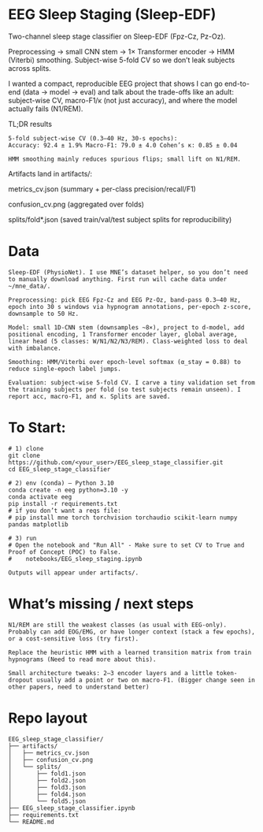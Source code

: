 # EEG Sleep Staging (Sleep-EDF)

Two-channel sleep stage classifier on Sleep-EDF (Fpz-Cz, Pz-Oz).

Preprocessing → small CNN stem → 1× Transformer encoder → HMM (Viterbi) smoothing. Subject-wise 5-fold CV so we don’t leak subjects across splits.

I wanted a compact, reproducible EEG project that shows I can go end-to-end (data → model → eval) and talk about the trade-offs like an adult: subject-wise CV, macro-F1/κ (not just accuracy), and where the model actually fails (N1/REM).

TL;DR results

    5-fold subject-wise CV (0.3–40 Hz, 30-s epochs):
    Accuracy: 92.4 ± 1.9% Macro-F1: 79.0 ± 4.0 Cohen’s κ: 0.85 ± 0.04

    HMM smoothing mainly reduces spurious flips; small lift on N1/REM.

Artifacts land in artifacts/:

metrics_cv.json (summary + per-class precision/recall/F1)

confusion_cv.png (aggregated over folds)

splits/fold*.json (saved train/val/test subject splits for reproducibility)

# Data

    Sleep-EDF (PhysioNet). I use MNE’s dataset helper, so you don’t need to manually download anything. First run will cache data under ~/mne_data/.

    Preprocessing: pick EEG Fpz-Cz and EEG Pz-Oz, band-pass 0.3–40 Hz, epoch into 30 s windows via hypnogram annotations, per-epoch z-score, downsample to 50 Hz.

    Model: small 1D-CNN stem (downsamples ~8×), project to d-model, add positional encoding, 1 Transformer encoder layer, global average, linear head (5 classes: W/N1/N2/N3/REM). Class-weighted loss to deal with imbalance.

    Smoothing: HMM/Viterbi over epoch-level softmax (α_stay = 0.88) to reduce single-epoch label jumps.

    Evaluation: subject-wise 5-fold CV. I carve a tiny validation set from the training subjects per fold (so test subjects remain unseen). I report acc, macro-F1, and κ. Splits are saved.


# To Start:

    # 1) clone
    git clone https://github.com/<your_user>/EEG_sleep_stage_classifier.git
    cd EEG_sleep_stage_classifier

    # 2) env (conda) – Python 3.10
    conda create -n eeg python=3.10 -y
    conda activate eeg
    pip install -r requirements.txt
    # if you don’t want a reqs file:
    # pip install mne torch torchvision torchaudio scikit-learn numpy pandas matplotlib

    # 3) run
    # Open the notebook and "Run All" - Make sure to set CV to True and Proof of Concept (POC) to False.
    #    notebooks/EEG_sleep_staging.ipynb

    Outputs will appear under artifacts/.


# What’s missing / next steps

    N1/REM are still the weakest classes (as usual with EEG-only). Probably can add EOG/EMG, or have longer context (stack a few epochs), or a cost-sensitive loss (try first).

    Replace the heuristic HMM with a learned transition matrix from train hypnograms (Need to read more about this).

    Small architecture tweaks: 2–3 encoder layers and a little token-dropout usually add a point or two on macro-F1. (Bigger change seen in other papers, need to understand better)

# Repo layout

    EEG_sleep_stage_classifier/
    ├── artifacts/
    │   ├── metrics_cv.json
    │   ├── confusion_cv.png
    │   └── splits/
    │       ├── fold1.json
    │       ├── fold2.json
    │       ├── fold3.json
    │       ├── fold4.json
    │       └── fold5.json
    ├── EEG_sleep_stage_classifier.ipynb
    ├── requirements.txt
    └── README.md

